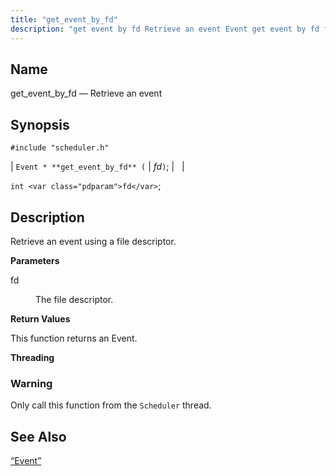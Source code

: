 ```yaml
---
title: "get_event_by_fd"
description: "get event by fd Retrieve an event Event get event by fd fd int fd Retrieve an event using a file descriptor fd The file descriptor This function returns an Event Only call this function from the Scheduler thread Section 68 49 Event..."
---
```


<a name="apis.get_event_by_fd"></a> 
## Name

get_event_by_fd — Retrieve an event

## Synopsis

`#include "scheduler.h"`

| `Event * **get_event_by_fd** (` | <var class="pdparam">fd</var>`)`; |   |

`int <var class="pdparam">fd</var>`;<a name="idp51811472"></a> 
## Description

Retrieve an event using a file descriptor.

**<a name="idp51812688"></a> Parameters**

<dl class="variablelist">

<dt>fd</dt>

<dd>

The file descriptor.

</dd>

</dl>

**<a name="idp51815408"></a> Return Values**

This function returns an Event.

**<a name="idp51816336"></a> Threading**
### Warning

Only call this function from the `Scheduler` thread.

<a name="idp51818640"></a> 
## See Also

[“Event”](/momentum/3/3-api/structs-event)